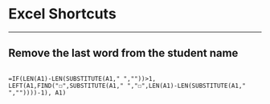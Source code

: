 # Excel Shortcuts
---

## Remove the last word from the student name


```excel

=IF(LEN(A1)-LEN(SUBSTITUTE(A1," ",""))>1, LEFT(A1,FIND("☐",SUBSTITUTE(A1," ","☐",LEN(A1)-LEN(SUBSTITUTE(A1," ",""))))-1), A1)

```
